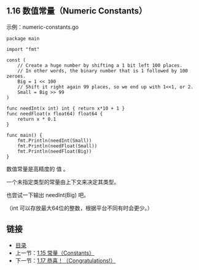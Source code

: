 ## 1.16 数值常量（Numeric Constants）

示例：numeric-constants.go

	package main

	import "fmt"

	const (
		// Create a huge number by shifting a 1 bit left 100 places.
		// In other words, the binary number that is 1 followed by 100 zeroes.
		Big = 1 << 100
		// Shift it right again 99 places, so we end up with 1<<1, or 2.
		Small = Big >> 99
	)

	func needInt(x int) int { return x*10 + 1 }
	func needFloat(x float64) float64 {
		return x * 0.1
	}

	func main() {
		fmt.Println(needInt(Small))
		fmt.Println(needFloat(Small))
		fmt.Println(needFloat(Big))
	}

数值常量是高精度的 值 。

一个未指定类型的常量由上下文来决定其类型。

也尝试一下输出 needInt(Big) 吧。

（int 可以存放最大64位的整数，根据平台不同有时会更少。）

## 链接
* [目录](https://github.com/gnefiy/go-tour-zh/blob/master/README.md)
* 上一节：[1.15 常量（Constants）](https://github.com/gnefiy/go-tour-zh/blob/master/tour/basics/01.15.md)
* 下一节：[1.17 恭喜！（Congratulations!）](https://github.com/gnefiy/go-tour-zh/blob/master/tour/basics/01.17.md)
